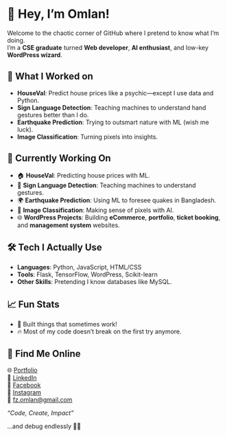 # 👋 Hey, I’m Omlan!  

Welcome to the chaotic corner of GitHub where I pretend to know what I’m doing.  
I’m a **CSE graduate** turned **Web developer**, **AI enthusiast**, and low-key **WordPress wizard**.  



## 🚀 What I Worked on  
- **HouseVal**: Predict house prices like a psychic—except I use data and Python.  
- **Sign Language Detection**: Teaching machines to understand hand gestures better than I do.  
- **Earthquake Prediction**: Trying to outsmart nature with ML (wish me luck).  
- **Image Classification**: Turning pixels into insights.  



## 🔧 Currently Working On  
- 🏠 **HouseVal**: Predicting house prices with ML.  
- 🤟 **Sign Language Detection**: Teaching machines to understand gestures.  
- 🌍 **Earthquake Prediction**: Using ML to foresee quakes in Bangladesh.  
- 📸 **Image Classification**: Making sense of pixels with AI.  
- 🌐 **WordPress Projects**: Building **eCommerce**, **portfolio**, **ticket booking**, and **management system** websites.  



## 🛠️ Tech I Actually Use  
- **Languages**: Python, JavaScript, HTML/CSS  
- **Tools**: Flask, TensorFlow, WordPress, Scikit-learn  
- **Other Skills**: Pretending I know databases like MySQL.  



## 📈 Fun Stats  
- 🤖 Built things that sometimes work!  
- 🔥 Most of my code doesn’t break on the first try anymore.  



## 🌟 Find Me Online  
🌐 [Portfolio](https://omlanfz.github.io/)  
💼 [LinkedIn](https://www.linkedin.com/in/fz-omlan)  
📘 [Facebook](https://www.facebook.com/omlanfz)  
📸 [Instagram](https://www.instagram.com/omlanfz)  
📧 fz.omlan@gmail.com   



_“Code, Create, Impact”_ 

   ...and debug endlessly 😮‍💨 
